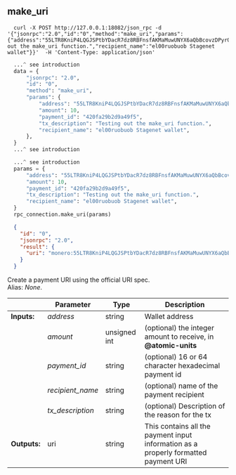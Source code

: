 ## **make_uri**

```shell
  curl -X POST http://127.0.0.1:18082/json_rpc -d '{"jsonrpc":"2.0","id":"0","method":"make_uri","params":{"address":"55LTR8KniP4LQGJSPtbYDacR7dz8RBFnsfAKMaMuwUNYX6aQbBcovzDPyrQF9KXF9tVU6Xk3K8no1BywnJX6GvZX8yJsXvt","amount":10,"payment_id":"420fa29b2d9a49f5","tx_description":"Testing out the make_uri function.","recipient_name":"el00ruobuob Stagenet wallet"}}'  -H 'Content-Type: application/json'
```
```python
  ...^ see introduction
  data = {
      "jsonrpc": "2.0",
      "id": "0",
      "method": "make_uri",
      "params": {
          "address": "55LTR8KniP4LQGJSPtbYDacR7dz8RBFnsfAKMaMuwUNYX6aQbBcovzDPyrQF9KXF9tVU6Xk3K8no1BywnJX6GvZX8yJsXvt",
          "amount": 10,
          "payment_id": "420fa29b2d9a49f5",
          "tx_description": "Testing out the make_uri function.",
          "recipient_name": "el00ruobuob Stagenet wallet",
      },
  }
  ...^ see introduction
```
```py
  ...^ see introduction
  params = {
      "address": "55LTR8KniP4LQGJSPtbYDacR7dz8RBFnsfAKMaMuwUNYX6aQbBcovzDPyrQF9KXF9tVU6Xk3K8no1BywnJX6GvZX8yJsXvt",
      "amount": 10,
      "payment_id": "420fa29b2d9a49f5",
      "tx_description": "Testing out the make_uri function.",
      "recipient_name": "el00ruobuob Stagenet wallet",
  }
  rpc_connection.make_uri(params)
```
```json
  {
    "id": "0",
    "jsonrpc": "2.0",
    "result": {
      "uri": "monero:55LTR8KniP4LQGJSPtbYDacR7dz8RBFnsfAKMaMuwUNYX6aQbBcovzDPyrQF9KXF9tVU6Xk3K8no1BywnJX6GvZX8yJsXvt?tx_payment_id=420fa29b2d9a49f5&tx_amount=0.000000000010&recipient_name=el00ruobuob%20Stagenet%20wallet&tx_description=Testing%20out%20the%20make_uri%20function."
    }
  }
```
Create a payment URI using the official URI spec.  
Alias: *None*.  

|             | Parameter        | Type         | Description
| ---         | ---              | ---          | ---
|**Inputs:**  | *address*        | string       | Wallet address
|             | *amount*         | unsigned int | (optional) the integer amount to receive, in **@atomic-units**
|             | *payment_id*     | string       | (optional) 16 or 64 character hexadecimal payment id
|             | *recipient_name* | string       | (optional) name of the payment recipient
|             | *tx_description* | string       | (optional) Description of the reason for the tx
|**Outputs:** | uri              | string       | This contains all the payment input information as a properly formatted payment URI
